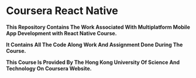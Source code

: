 # Coursera React Native

**This Repository Contains The Work Associated With Multiplatform Mobile App Development with React Native Course.**

**It Contains All The Code Along Work And Assignment Done During The Course.**

**This Course Is Provided By The Hong Kong University Of Science And Technology On Coursera Website.**
